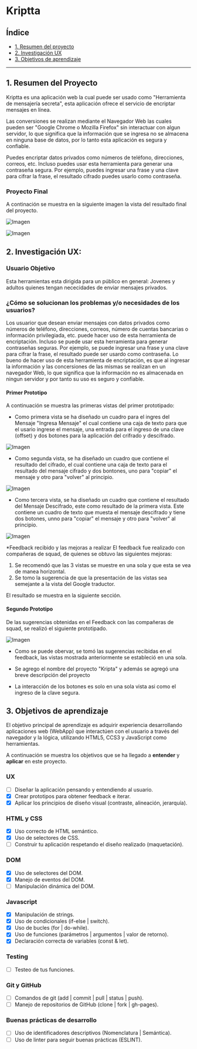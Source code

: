 # Kriptta

## Índice

* [1. Resumen del proyecto](#1-resumen-del-proyecto)
* [2. Investigación UX](#2-investigacion-ux)
* [3. Objetivos de aprendizaje](#3-objetivos-de-aprendizaje)

***

## 1. Resumen del Proyecto

Kriptta es una aplicación web la cual puede ser usado como "Herramienta de mensajería secreta", esta aplicación ofrece el servicio de encriptar mensajes en línea.

Las conversiones se realizan mediante el Navegador Web las cuales pueden ser "Google Chrome o Mozilla Firefox" sin interactuar con algun servidor, lo que significa que la información que se ingresa no se almacena en ninguna base de datos, por lo tanto esta aplicación es segura y confiable.

Puedes encriptar datos privados como números de teléfono, direcciones, correos, etc. Incluso puedes usar esta herramienta para generar una contraseña segura. Por ejemplo, puedes ingresar una frase y una clave para cifrar la frase, el resultado cifrado puedes usarlo como contraseña.

### Proyecto Final

A continación se muestra en la siguiente imagen la vista del resultado final del proyecto.

![Imagen](img_readme/kripta.png)

![Imagen](img_readme/kriptta3.png)

## 2. Investigación UX:

### Usuario Objetivo

Esta herramientas esta dirigida para un público en general: Jovenes y adultos quienes tengan nececidades de enviar mensajes privados. 

### ¿Cómo se solucionan los problemas y/o necesidades de los usuarios?

Los usuarior que desean enviar mensajes con datos privados como números de teléfono, direcciones, correos, número de cuentas bancarias o información privilegiada, etc. puede hacer uso de esta herramienta de encriptación. Incluso se puede usar esta herramienta para generar contraseñas seguras. Por ejemplo, se puede ingresar una frase y una clave para cifrar la frase, el resultado puede ser usardo como contraseña. Lo bueno de hacer uso de esta herramienta de encriptación, es que al ingresar la información y las concersiones de las mismas se realizan en un navegador Web, lo que significa que la información no es almacenada en ningun servidor y por tanto su uso es seguro y confiable.

#### Primer Prototipo

A continuación se muestra las primeras vistas del primer prototipado:

* Como primera vista se ha diseñado un cuadro para el ingres del Mensaje "Ingresa Mensaje" el cual contiene una caja de texto para que el usario ingrese el mensaje, una entrada para el ingreso de una clave (offset) y dos botones para la aplicación del crifrado y descifrado.

![Imagen](img_readme/prototipado1.1.png)

* Como segunda vista, se ha diseñado un cuadro que contiene el resultado del cifrado, el cual contiene una caja de texto para el resultado del mensaje cifrado y dos bontones, uno para "copiar" el mensaje y otro para "volver" al principio.

![Imagen](img_readme/prototipado1.2.png)

* Como tercera vista, se ha diseñado un cuadro que contiene el resultado del Mensaje Descifrado, este como resultado de la primera vista. Este contiene un cuadro de texto que muesta el mensaje descifrado y tiene dos botones, unno para "copiar" el mensaje y otro para "volver" al principio.

![Imagen](img_readme/prototipado1.3.png)

*Feedback recibido y las mejoras a realizar
El feedback fue realizado con compañeras de squad, de quienes se obtuvo las siguientes mejoras:

1. Se recomendó que las 3 vistas se muestre en una sola y que esta se vea de manea horizontal.
2. Se tomo la sugerencia de que la presentación de las vistas sea semejante a la vista del Google traductor.

El resultado se muestra en la siguiente sección.

#### Segundo Prototipo

De las sugerencias obtenidas en el Feedback con las compañeras de squad, se realizó el siguiente prototipado.

![Imagen](/img_readme/prototipado2.png)


* Como se puede obervar, se tomó las sugerencias recibidas en el feedback, las vistas mostrada anteriormente se estableció en una sola.

* Se agrego el nombre del proyecto "Kripta" y además se agregó una breve descripción del proyecto 
* La interacción de los botones es solo en una sola vista asi como el ingreso de la clave segura.

## 3. Objetivos de aprendizaje

El objetivo principal de aprendizaje es adquirir experiencia desarrollando aplicaciones web (WebApp) que interactúen con el usuario a través del navegador y la lógica, utilizando HTML5, CCS3 y JavaScript como herramientas.

A continuación se muestra los objetivos que se ha llegado a
**entender** y **aplicar** en este proyecto.

### UX

- [ ] Diseñar la aplicación pensando y entendiendo al usuario.
- [X] Crear prototipos para obtener feedback e iterar.
- [X] Aplicar los principios de diseño visual (contraste, alineación, jerarquía).

### HTML y CSS

- [X] Uso correcto de HTML semántico.
- [X] Uso de selectores de CSS.
- [ ] Construir tu aplicación respetando el diseño realizado (maquetación).

### DOM

- [X] Uso de selectores del DOM.
- [X] Manejo de eventos del DOM.
- [ ] Manipulación dinámica del DOM.

### Javascript

- [X] Manipulación de strings.
- [X] Uso de condicionales (if-else | switch).
- [X] Uso de bucles (for | do-while).
- [X] Uso de funciones (parámetros | argumentos | valor de retorno).
- [X] Declaración correcta de variables (const & let).

### Testing
- [ ] Testeo de tus funciones.

### Git y GitHub
- [ ] Comandos de git (add | commit | pull | status | push).
- [ ] Manejo de repositorios de GitHub (clone | fork | gh-pages).

### Buenas prácticas de desarrollo
- [ ] Uso de identificadores descriptivos (Nomenclatura | Semántica).
- [ ] Uso de linter para seguir buenas prácticas (ESLINT).
